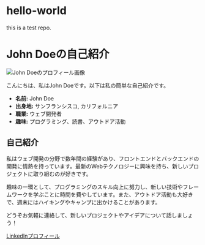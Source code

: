 # hello-world
this is a test repo.

# John Doeの自己紹介

![John Doeのプロフィール画像](プロフィール画像のURL)

こんにちは、私はJohn Doeです。以下は私の簡単な自己紹介です。

- **名前:** John Doe
- **出身地:** サンフランシスコ, カリフォルニア
- **職業:** ウェブ開発者
- **趣味:** プログラミング、読書、アウトドア活動

## 自己紹介

私はウェブ開発の分野で数年間の経験があり、フロントエンドとバックエンドの開発に情熱を持っています。最新のWebテクノロジーに興味を持ち、新しいプロジェクトに取り組むのが好きです。

趣味の一環として、プログラミングのスキル向上に努力し、新しい技術やフレームワークを学ぶことに時間を費やしています。また、アウトドア活動も大好きで、週末にはハイキングやキャンプに出かけることがあります。

どうぞお気軽に連絡して、新しいプロジェクトやアイデアについて話しましょう！

[LinkedInプロフィール](LinkedInのプロフィールURL)
